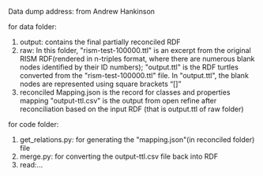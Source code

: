Data dump address: from Andrew Hankinson

for data folder:
1. output: contains the final partially reconciled RDF
2. raw: 
In this folder, "rism-test-100000.ttl" is an excerpt from the original RISM RDF(rendered in n-triples format, where there are numerous blank nodes identified by their ID numbers); "output.ttl" is the RDF turtles converted from the "rism-test-100000.ttl" file. In "output.ttl", the blank nodes are represented using square brackets “[]” 
3. reconciled
Mapping.json is the record for classes and properties mapping
"output-ttl.csv" is the output from open refine after reconciliation based on the input RDF (that is output.ttl of raw folder)

for code folder:
1. get_relations.py: for generating the "mapping.json"(in reconciled folder) file
2. merge.py: for converting the output-ttl.csv file back into RDF
3. read:...